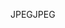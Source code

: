 <span data-ttu-id="82cf8-101">JPEG</span><span class="sxs-lookup"><span data-stu-id="82cf8-101">JPEG</span></span>
